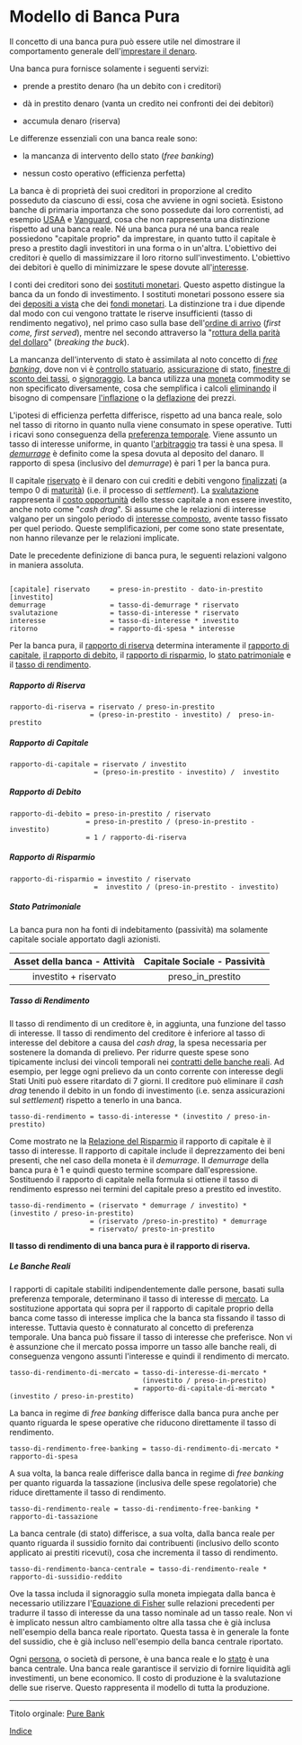 # Modello di Banca Pura



Il concetto di una banca pura può essere utile nel dimostrare il comportamento generale dell'[imprestare il denaro](ch101-glossary.md#dare-in-prestito---investire).

Una banca pura fornisce solamente i seguenti servizi:

* prende a prestito denaro (ha un debito con i creditori)

* dà in prestito denaro (vanta un credito nei confronti dei dei debitori)

* accumula denaro (riserva)


Le differenze essenziali con una banca reale sono:

* la mancanza di intervento dello stato (_free banking_)

* nessun costo operativo (efficienza perfetta)


La banca è di proprietà dei suoi creditori in proporzione al credito posseduto da ciascuno di essi, cosa che avviene in ogni società. Esistono banche di primaria importanza che sono possedute dai loro correntisti, ad esempio [USAA](https://www.usaa.com/) e [Vanguard](https://investor.vanguard.com/), cosa che non rappresenta una distinzione rispetto ad una banca reale. Né una banca pura né una banca reale possiedono "capitale proprio" da imprestare, in quanto tutto il capitale è preso a prestito dagli investitori in una forma o in un'altra. L'obiettivo dei creditori è quello di massimizzare il loro ritorno sull'investimento. L'obiettivo dei debitori è quello di minimizzare le spese dovute all'[interesse]().

I conti dei creditori sono dei [sostituti monetari](). Questo aspetto distingue la banca da un fondo di investimento. I sostituti monetari possono essere sia dei [depositi a vista](https://it.wikipedia.org/wiki/Moneta_scritturale) che dei [fondi monetari](https://en.wikipedia.org/wiki/Money_market_fund). La distinzione tra i due dipende dal modo con cui vengono trattate le riserve insufficienti (tasso di rendimento negativo), nel primo caso sulla base dell'[ordine di arrivo](https://it.wikipedia.org/wiki/Panico_bancario) (_first come, first served_), mentre nel secondo attraverso la "[rottura della parità del dollaro](https://en.wikipedia.org/wiki/Money_market_fund#Breaking_the_buck)" (_breaking the buck_).

La mancanza dell'intervento di stato è assimilata al noto concetto di [_free banking_](https://it.wikipedia.org/wiki/Free_banking), dove non vi è [controllo statuario](https://it.wikipedia.org/wiki/Federal_Reserve_System), [assicurazione](https://www.fdic.gov/) di stato, [finestre di sconto dei tassi](https://en.wikipedia.org/wiki/Discount_window), o [signoraggio](https://it.wikipedia.org/wiki/Signoraggio). La banca utilizza una [moneta](ch005-money-taxonomy) commodity se non specificato diversamente, cosa che semplifica i calcoli [eliminando](ch013-inflation-principle.md) il bisogno di compensare [l'inflazione](https://it.wikipedia.org/wiki/Inflazione) o la [deflazione](https://it.wikipedia.org/wiki/Deflazione_(economia)) dei prezzi.

L'ipotesi di efficienza perfetta differisce, rispetto ad una banca reale, solo nel tasso di ritorno in quanto nulla viene consumato in spese operative. Tutti i ricavi sono conseguenza della [preferenza temporale](ch085-time-preference-fallacy.md). Viene assunto un tasso di interesse uniforme, in quanto l['arbitraggio](https://it.wikipedia.org/wiki/Arbitraggio) tra tassi è una spesa. Il [_demurrage_](https://it.wikipedia.org/wiki/Demurrage_(moneta)) è definito come la spesa dovuta al deposito del danaro. Il rapporto di spesa (inclusivo del _demurrage_) è pari 1 per la banca pura.

Il capitale [riservato]()  è il denaro con cui crediti e debiti vengono [finalizzati](https://it.wikipedia.org/wiki/Regolamento_(finanza)) (a tempo 0 di [maturità](https://en.wikipedia.org/wiki/Maturity_(finance))) (i.e. il processo di _settlement_). La [svalutazione](ch011-depreciation-principle.md) rappresenta il [costo opportunità](https://it.wikipedia.org/wiki/Costo_opportunit%C3%A0) dello stesso capitale a non essere investito, anche noto come "_cash drag_". Si assume che le relazioni di interesse valgano per un singolo periodo di [interesse composto](https://it.wikipedia.org/wiki/Interesse#Interesse_composto), avente tasso fissato per quel periodo. Queste semplificazioni, per come sono state presentate, non hanno rilevanze per le relazioni implicate.

Date le precedente definizione di banca pura, le seguenti relazioni valgono in maniera assoluta.

```

[capitale] riservato     = preso-in-prestito - dato-in-prestito [investito]
demurrage     			 = tasso-di-demurrage * riservato
svalutazione 			 = tasso-di-interesse * riservato
interesse     			 = tasso-di-interesse * investito
ritorno       			 = rapporto-di-spesa * interesse
```

Per la banca pura, il [rapporto di riserva](https://en.wikipedia.org/wiki/Reserve_requirement) determina interamente il [rapporto di capitale](https://en.wikipedia.org/wiki/Capital_requirement), [il rapporto di debito](https://en.wikipedia.org/wiki/Debt_ratio), il [rapporto di risparmio](https://it.wikipedia.org/wiki/Regola_aurea_del_risparmio), lo [stato patrimoniale](https://it.wikipedia.org/wiki/Stato_patrimoniale) e il [tasso di rendimento](https://en.wikipedia.org/wiki/Rate_of_return).



##### Rapporto di Riserva

```
rapporto-di-riserva = riservato / preso-in-prestito
				    = (preso-in-prestito - investito) /  preso-in-prestito
```



##### Rapporto di Capitale

```
rapporto-di-capitale = riservato / investito
					 = (preso-in-prestito - investito) /  investito
```



##### Rapporto di Debito

```
rapporto-di-debito = preso-in-prestito / riservato
				   = preso-in-prestito / (preso-in-prestito - investito) 
                   = 1 / rapporto-di-riserva
```



##### Rapporto di Risparmio

```
rapporto-di-risparmio = investito / riservato 
					 =  investito / (preso-in-prestito - investito) 
```



##### Stato Patrimoniale

La banca pura non ha fonti di indebitamento (passività) ma solamente capitale sociale apportato dagli azionisti.

| Asset della banca - Attività | Capitale Sociale - Passività |
| :--------------------------: | :--------------------------: |
|    investito + riservato     |      preso_in_prestito       |

##### Tasso di Rendimento

Il tasso di rendimento di un creditore è, in aggiunta, una funzione del tasso di interesse. Il tasso di rendimento del creditore è inferiore al tasso di interesse del debitore a causa del _cash drag_, la spesa necessaria per sostenere la domanda di prelievo. Per ridurre queste spese sono tipicamente inclusi dei vincoli temporali nei [contratti delle banche reali](https://www.chase.com/content/dam/chasecom/en/checking/documents/deposit_account_agreement.pdf). Ad esempio, per legge ogni prelievo da un conto corrente con interesse degli Stati Uniti può essere ritardato di 7 giorni. Il creditore può eliminare il _cash drag_ tenendo il debito in un fondo di investimento (i.e. senza assicurazioni sul _settlement_) rispetto a tenerlo in una banca.

```
tasso-di-rendimento = tasso-di-interesse * (investito / preso-in-prestito)
```

Come mostrato ne la [Relazione del Risparmio](ch091-saving-relation.md) il rapporto di capitale è il tasso di interesse. Il rapporto di capitale include il deprezzamento dei beni presenti, che nel caso della moneta è il _demurrage_. Il _demurrage_ della banca pura è 1 e quindi questo termine scompare dall'espressione. Sostituendo il rapporto di capitale nella formula si ottiene il tasso di rendimento espresso nei termini del capitale preso a prestito ed investito.

```
tasso-di-rendimento = (riservato * demurrage / investito) * 								          (investito / preso-in-prestito)
					= (riservato /preso-in-prestito) * demurrage
					= riservato/ presto-in-prestito
```

 **Il tasso di rendimento di una banca pura è il rapporto di riserva.**

##### Le Banche Reali

I rapporti di capitale stabiliti indipendentemente dalle persone, basati sulla preferenza temporale, determinano il tasso di interesse di [mercato](). La sostituzione apportata qui sopra per il rapporto di capitale proprio della banca come tasso di interesse implica che la banca sta fissando il tasso di interesse. Tuttavia questo è connaturato al concetto di preferenza temporale. Una banca può fissare il tasso di interesse che preferisce. Non vi è assunzione che il mercato possa imporre un tasso alle banche reali, di conseguenza vengono assunti l'interesse e quindi il rendimento di mercato. 

```
tasso-di-rendimento-di-mercato = tasso-di-interesse-di-mercato *    
                                 (investito / preso-in-prestito)
                               = rapporto-di-capitale-di-mercato *										         (investito / preso-in-prestito) 
```

La banca in regime di _free banking_ differisce dalla banca pura anche per quanto riguarda le spese operative che riducono direttamente il tasso di rendimento.

```
tasso-di-rendimento-free-banking = tasso-di-rendimento-di-mercato * 									   rapporto-di-spesa
```

A sua volta, la banca reale differisce dalla banca in regime di _free banking_ per quanto riguarda la tassazione (inclusiva delle spese regolatorie) che riduce direttamente il tasso di rendimento.

```
tasso-di-rendimento-reale = tasso-di-rendimento-free-banking * 									    rapporto-di-tassazione
```

La banca centrale (di stato) differisce, a sua volta, dalla banca reale per quanto riguarda il sussidio fornito dai contribuenti (inclusivo dello sconto applicato ai prestiti ricevuti), cosa che incrementa il tasso di rendimento.

```
tasso-di-rendimento-banca-centrale = tasso-di-rendimento-reale * 									           rapporto-di-sussidio-reddito
```

Ove la tassa includa il signoraggio sulla moneta impiegata dalla banca è necessario utilizzare l'[Equazione di Fisher]()  sulle relazioni precedenti per tradurre il tasso di interesse da una tasso nominale ad un tasso reale. Non vi è implicato nessun altro cambiamento oltre alla tassa che è già inclusa nell'esempio della banca reale riportato. Questa tassa è in generale la fonte del sussidio, che è già incluso nell'esempio della banca centrale riportato.

Ogni [persona](), o società di persone, è una banca reale e lo [stato]() è una banca centrale. Una banca reale garantisce il servizio di fornire liquidità agli investimenti, un bene economico. Il costo di produzione è la svalutazione delle sue riserve. Questo rappresenta il modello di tutta la produzione.

-----------

Titolo orginale: [Pure Bank](https://github.com/libbitcoin/libbitcoin-system/wiki/Pure-Bank)  

[Indice](/README.md)

